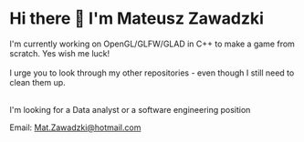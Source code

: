 # Hi there 👋 I'm Mateusz Zawadzki


I'm currently working on OpenGL/GLFW/GLAD in C++  to make a game from scratch. Yes wish me luck!
<br><br>
I urge you to look through my other repositories - even though I still need to clean them up. <br><br>


I'm looking for a Data analyst or a software engineering position


Email: Mat.Zawadzki@hotmail.com
<!--
**Mat-Zawadzki/Mat-Zawadzki** is a ✨ _special_ ✨ repository because its `README.md` (this file) appears on your GitHub profile.

Here are some ideas to get you started:

- 🔭 I’m currently working on ...
- 🌱 I’m currently learning ...
- 👯 I’m looking to collaborate on ...
- 🤔 I’m looking for help with ...
- 💬 Ask me about ...
- 📫 How to reach me: ...
- 😄 Pronouns: ...
- ⚡ Fun fact: ...
-->
